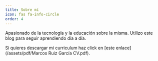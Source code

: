 ```yaml
---
title: Sobre mí
icon: fas fa-info-circle
order: 4
---
```


Apasionado de la tecnología y la educación sobre la misma. Utilizo este blog para seguir aprendiendo día a día.

Si quieres descargar mi curriculum haz click en [este enlace](/assets/pdf/Marcos Ruiz García CV.pdf).
